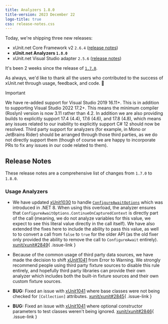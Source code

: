 ```yaml
---
title: Analyzers 1.8.0
title-version: 2023 December 22
logo-title: true
css: release-notes.css
---
```


Today, we're shipping three new releases:

* xUnit.net Core Framework v2 `2.6.4` ([release notes](/releases/v2/2.6.4))
* **xUnit.net Analyzers `1.8.0`**
* xUnit.net Visual Studio adapter `2.5.6` ([release notes](/releases/visualstudio/2.5.6))

It's been 2 weeks since the release of [`1.7.0`](1.7.0).

As always, we'd like to thank all the users who contributed to the success of xUnit.net through usage, feedback, and code. 🎉

> [!IMPORTANT]
> We have re-added support for Visual Studio 2019 16.11+. This is in addition to supporting Visual Studio 2022 17.2+. This means the minimum compiler (Roslyn) version is now 3.11 rather than 4.2. In addition we are also providing builds to explicitly support 17.4 (4.4), 17.6 (4.6), and 17.8 (4.8), which means any issues related to our inability to explicitly support C# 12 should now be resolved. Third party support for analyzers (for example, in Mono or JetBrains Rider) should be arranged through those third parties, as we do not directly support them (though of course we are happy to incorporate PRs to fix any issues in our code related to them).

## Release Notes

These release notes are a comprehensive list of changes from `1.7.0` to `1.8.0`.

### Usage Analyzers

* We have updated [xUnit1030](/xunit.analyzers/rules/xUnit1030) to handle [`ConfigureAwaitOptions`](https://learn.microsoft.com/dotnet/api/system.threading.tasks.configureawaitoptions) which was introduced in .NET 8. When using this overload, the analyzer ensures that `ConfigureAwaitOptions.ContinueOnCapturedContext` is directly part of the call (meaning, we do not analyze variables for this value, we expect to see this literal value directly in the call itself). We have also extended the fixes here to include the ability to pass this value, as well to to convert a call from `false` to `true` for the older API (as the old fixer only provided the ability to remove the call to `ConfigureAwait` entirely). [xunit/xunit#2849](https://github.com/xunit/xunit/issues/2849){ .issue-link }

* Because of the common usage of third party data sources, we have made the decision to shift [xUnit1041](/xunit.analyzers/rules/xUnit1041) from Error to Warning. We strongly recommend people using third party fixture sources to disable this rule entirely, and hopefully third party libraries can provide their own analyzer which includes both the built-in fixture sources and their own custom fixture sources.

* **BUG:** Fixed an issue with [xUnit1041](/xunit.analyzers/rules/xUnit1041) where base classes were not being checked for `[Collection]` attributes. [xunit/xunit#2845](https://github.com/xunit/xunit/issues/2845){ .issue-link }

* **BUG:** Fixed an issue with [xUnit1041](/xunit.analyzers/rules/xUnit1041) where optional constructor parameters to test classes weren't being ignored. [xunit/xunit#2846](https://github.com/xunit/xunit/issues/2846){ .issue-link }

